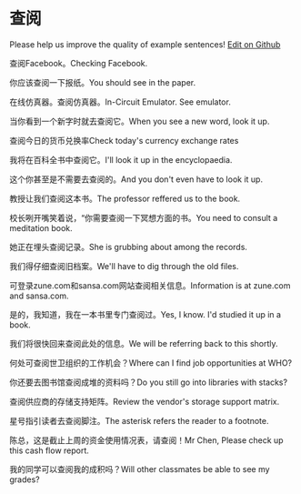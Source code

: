 # 查阅

Please help us improve the quality of example sentences! [Edit on Github](https://github.com/jiyushe/jiyu-example-sentence-source/blob/main/chinese/chayue.md)

<p><span class="chinese">查阅Facebook。</span><span class="english">Checking Facebook.</span></p>

<p><span class="chinese">你应该查阅一下报纸。</span><span class="english">You should see in the paper.</span></p>

<p><span class="chinese">在线仿真器。查阅仿真器。</span><span class="english">In-Circuit Emulator. See emulator.</span></p>

<p><span class="chinese">当你看到一个新字时就去查阅它。</span><span class="english">When you see a new word, look it up.</span></p>

<p><span class="chinese">查阅今日的货币兑换率</span><span class="english">Check today's currency exchange rates</span></p>

<p><span class="chinese">我将在百科全书中查阅它。</span><span class="english">I'll look it up in the encyclopaedia.</span></p>

<p><span class="chinese">这个你甚至是不需要去查阅的。</span><span class="english">And you don't even have to look it up.</span></p>

<p><span class="chinese">教授让我们查阅这本书。</span><span class="english">The professor reffered us to the book.</span></p>

<p><span class="chinese">校长咧开嘴笑着说，“你需要查阅一下冥想方面的书。</span><span class="english">You need to consult a meditation book.</span></p>

<p><span class="chinese">她正在埋头查阅记录。</span><span class="english">She is grubbing about among the records.</span></p>

<p><span class="chinese">我们得仔细查阅旧档案。</span><span class="english">We'll have to dig through the old files.</span></p>

<p><span class="chinese">可登录zune.com和sansa.com网站查阅相关信息。</span><span class="english">Information is at zune.com and sansa.com.</span></p>

<p><span class="chinese">是的，我知道，我在一本书里专门查阅过。</span><span class="english">Yes, I know. I'd studied it up in a book.</span></p>

<p><span class="chinese">我们将很快回来查阅此处的信息。</span><span class="english">We will be referring back to this shortly.</span></p>

<p><span class="chinese">何处可查阅世卫组织的工作机会？</span><span class="english">Where can I find job opportunities at WHO?</span></p>

<p><span class="chinese">你还要去图书馆查阅成堆的资料吗？</span><span class="english">Do you still go into libraries with stacks?</span></p>

<p><span class="chinese">查阅供应商的存储支持矩阵。</span><span class="english">Review the vendor's storage support matrix.</span></p>

<p><span class="chinese">星号指引读者去查阅脚注。</span><span class="english">The asterisk refers the reader to a footnote.</span></p>

<p><span class="chinese">陈总，这是截止上周的资金使用情况表，请查阅！</span><span class="english">Mr Chen, Please check up this cash flow report.</span></p>

<p><span class="chinese">我的同学可以查阅我的成积吗？</span><span class="english">Will other classmates be able to see my grades?</span></p>

